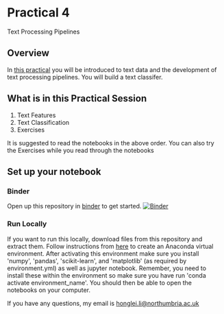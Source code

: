 # Practical 4
Text Processing Pipelines

## Overview
In [this practical](https://github.com/Hongleili/KF5012-AI-Stream/blob/main/Week%2004%20Practical/) you will be introduced to text data and the development of text processing pipelines. You will build a text classifer.

## What is in this Practical Session
1. Text Features
2. Text Classification
3. Exercises

It is suggested to read the notebooks in the above order. You can also try the Exercises while you read through the notebooks

## Set up your notebook
### Binder
Open up this repository in [binder](https://mybinder.org/v2/gh/KF5012-AI2021/Practical4/HEAD) to get started. [![Binder](https://mybinder.org/badge_logo.svg)](https://mybinder.org/v2/gh/KF5012-AI2021/Practical4/HEAD)

### Run Locally
If you want to run this locally, download files from this repository and extract them. Follow instructions from [here](https://youtu.be/9JH0LXGBRV8) to create an Anaconda virtual environment. After activating this environment make sure you install 'numpy', 'pandas', 'scikit-learn', and 'matplotlib' (as required by environment.yml) as well as jupyter notebook. Remember, you need to install these within the environment so make sure you have run 'conda activate environment_name'. You should then be able to open the notebooks on your computer.


If you have any questions, my email is honglei.li@northumbria.ac.uk


